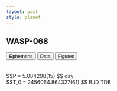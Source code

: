 ```yaml
---
layout: post
style: planet
---
```

<script src="../js/planets.js"></script>

## WASP-068

<!-- Tab links -->
<div class="tab">
<button class="tablinks" onclick="openCity(event, 'Ephemeris')">Ephemeris</button>
<button class="tablinks" onclick="openCity(event, 'Data')">Data</button>
<button class="tablinks" onclick="openCity(event, 'Figures')">Figures</button>
</div>

<!-- Tab content -->
<div id="Ephemeris" class="tabcontent" markdown="1">
<br/><br/>
$$P = 5.084298(15) $$ day <br/>
$$T_0 = 2456064.864327(61) $$ BJD TDB
<br/><br/>
<br/><br/>
</div>



